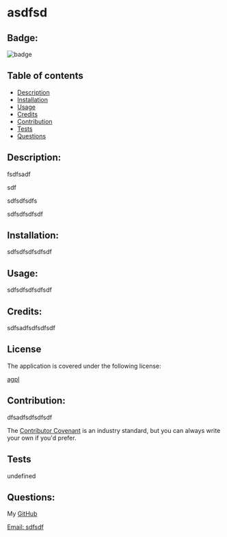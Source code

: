 
# asdfsd

## Badge:
![badge](https://img.shields.io/badge/license-agpl-brightorange)                   
    
## Table of contents

* [Description](#description)
* [Installation](#installation)
* [Usage](#usage)
* [Credits](#credits)
* [Contribution](#contribution)
* [Tests](#tests)
* [Questions](#questions)
    
## Description:

fsdfsadf

sdf

sdfsdfsdfs

sdfsdfsdfsdf

## Installation:

sdfsdfsdfsdfsdf

## Usage:

sdfsdfsdfsdfsdf

## Credits: 

sdfsadfsdfsdfsdf


## License
  
The application is covered under the following license:
  
[agpl](https://choosealicense.com/licenses/agpl)
      

## Contribution:

dfsadfsdfsdfsdf

The [Contributor Covenant](https://www.contributor-covenant.org/) is an industry standard, but you can always write your own if you'd prefer.

## Tests

undefined

## Questions:

My [GitHub](https://github.com/sdafsadfsdf)

[Email: sdfsdf](mailto:sdfsdf)

